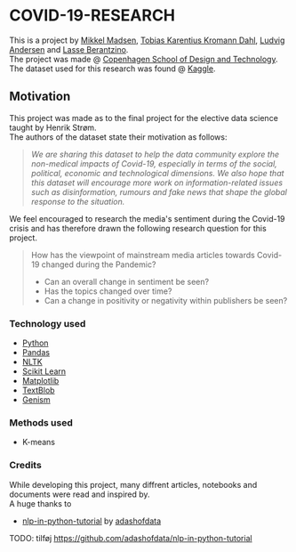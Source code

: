# COVID-19-RESEARCH

This is a project by [Mikkel Madsen](https://github.com/miguel2650), [Tobias Karentius Kromann Dahl](https://github.com/tobiaskkd), [Ludvig Andersen](https://github.com/ludvigandersen) and [Lasse Berantzino](https://github.com/lass5643).  
The project was made @ [Copenhagen School of Design and Technology](https://kea.dk/).
The dataset used for this research was found @ [Kaggle](https://www.kaggle.com/jannalipenkova/covid19-public-media-dataset).

## Motivation

This project was made as to the final project for the elective data science taught by Henrik Strøm.  
The authors of the dataset state their motivation as follows:

> _We are sharing this dataset to help the data community explore the non-medical impacts of Covid-19, especially in terms of the social, political, economic and technological dimensions. We also hope that this dataset will encourage more work on information-related issues such as disinformation, rumours and fake news that shape the global response to the situation._

We feel encouraged to research the media's sentiment during the Covid-19 crisis and has therefore drawn the following research question for this project.

> How has the viewpoint of mainstream media articles towards Covid-19 changed during the Pandemic?
>
> - Can an overall change in sentiment be seen?
> - Has the topics changed over time?
> - Can a change in positivity or negativity within publishers be seen?

### Technology used

- [Python](https://www.python.org/)
- [Pandas](https://pandas.pydata.org/)
- [NLTK](https://www.nltk.org/)
- [Scikit Learn](https://scikit-learn.org/stable/)
- [Matplotlib](https://matplotlib.org/index.html)
- [TextBlob](https://textblob.readthedocs.io/en/dev/)
- [Genism](https://radimrehurek.com/gensim/)

### Methods used

- K-means

### Credits

While developing this project, many diffrent articles, notebooks and documents were read and inspired by.  
A huge thanks to

- [nlp-in-python-tutorial](https://github.com/adashofdata/nlp-in-python-tutorial) by [adashofdata](https://github.com/adashofdata)

TODO: tilføj https://github.com/adashofdata/nlp-in-python-tutorial
